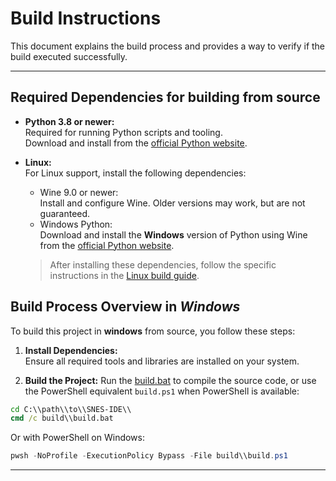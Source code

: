 # Build Instructions

This document explains the build process and provides a way to verify if the build executed successfully.

---

## Required Dependencies for building from source

- **Python 3.8 or newer:**  
  Required for running Python scripts and tooling.  
  Download and install from the [official Python website](https://www.python.org/downloads/).

- **Linux:**  
  For Linux support, install the following dependencies:
  - Wine 9.0 or newer:  
    Install and configure Wine. Older versions may work, but are not guaranteed.
  - Windows Python:  
    Download and install the **Windows** version of Python using Wine from the [official Python website](https://www.python.org/downloads/).

  > After installing these dependencies, follow the specific instructions in the [Linux build guide](../linux/README.md).

## Build Process Overview in _Windows_

To build this project in **windows** from source, you follow these steps:

1. **Install Dependencies:**  
  Ensure all required tools and libraries are installed on your system.

2. **Build the Project:**
  Run the [build.bat](./build.bat) to compile the source code, or use the PowerShell equivalent `build.ps1` when PowerShell is available:
  
  ```bat
  cd C:\\path\\to\\SNES-IDE\\
  cmd /c build\\build.bat
  ```

  Or with PowerShell on Windows:

  ```powershell
  pwsh -NoProfile -ExecutionPolicy Bypass -File build\\build.ps1
  ```

---
